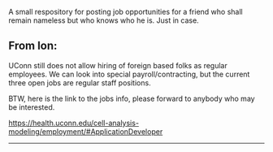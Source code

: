 A small respository for posting job opportunities for a friend who shall remain nameless but who knows who he is.  Just in case.

From Ion:
------
  UConn still does not allow hiring of foreign based folks as regular employees.  We can look into special payroll/contracting, but the current three open jobs are regular staff positions.


  BTW, here is the link to the jobs info, please forward to anybody who may be interested.

  https://health.uconn.edu/cell-analysis-modeling/employment/#ApplicationDeveloper
  
 -----
